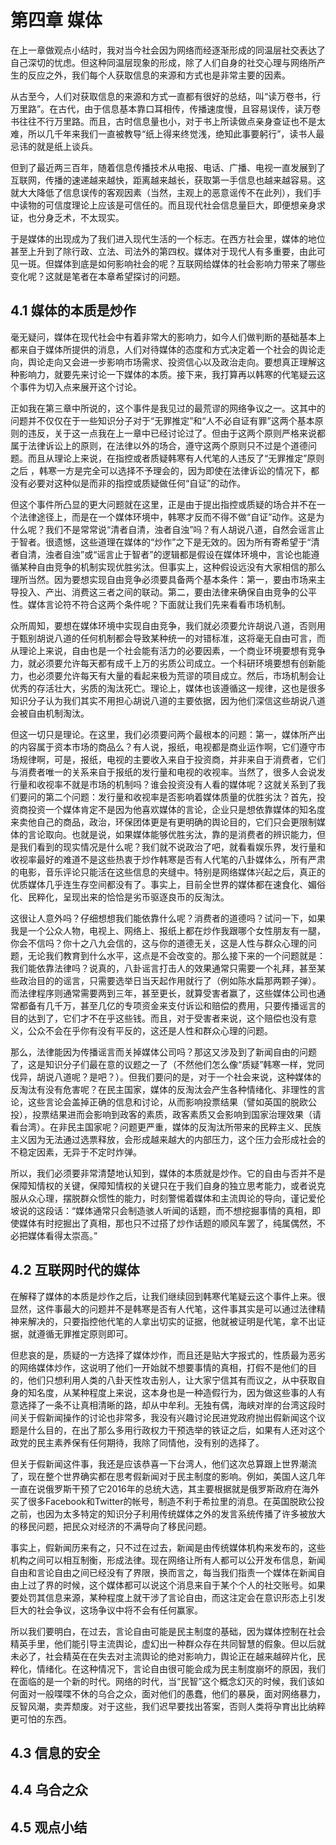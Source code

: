 # 第四章 媒体

在上一章做观点小结时，我对当今社会因为网络而经逐渐形成的同温层社交表达了自己深切的忧虑。但这种同温层现象的形成，除了人们自身的社交心理与网络所产生的反应之外，我们每个人获取信息的来源和方式也是非常主要的因素。

从古至今，人们对获取信息的来源和方式一直都有很好的总结，叫“读万卷书，行万里路”。在古代，由于信息基本靠口耳相传，传播速度慢，且容易误传，读万卷书往往不行万里路。而且，古时信息量也小，对于书上所读做点亲身查证也不是太难，所以几千年来我们一直被教导“纸上得来终觉浅，绝知此事要躬行”，读书人最忌讳的就是纸上谈兵。

但到了最近两三百年，随着信息传播技术从电报、电话、广播、电视一直发展到了互联网，传播的速递越来越快，距离越来越长，获取第一手信息也越来越容易。这就大大降低了信息误传的客观因素（当然，主观上的恶意谣传不在此列），我们手中读物的可信度理论上应该是可信任的。而且现代社会信息量巨大，即便想亲身求证，也分身乏术，不太现实。

于是媒体的出现成为了我们进入现代生活的一个标志。在西方社会里，媒体的地位甚至上升到了除行政、立法、司法外的第四权。媒体对于现代人有多重要，由此可见一斑。但媒体到底是如何影响社会的呢？互联网给媒体的社会影响力带来了哪些变化呢？这就是笔者在本章希望探讨的问题。

## 4.1 媒体的本质是炒作

毫无疑问，媒体在现代社会中有着非常大的影响力，如今人们做判断的基础基本上都来自于媒体所提供的消息，人们对待媒体的态度和方式决定着一个社会的舆论走向，舆论走向又会进一步影响市场需求、投资信心以及政治走向。要想真正理解这种影响力，就要先来讨论一下媒体的本质。接下来，我打算再以韩寒的代笔疑云这个事件为切入点来展开这个讨论。

正如我在第三章中所说的，这个事件是我见过的最荒谬的网络争议之一。这其中的问题并不仅仅在于一些知识分子对于“无罪推定”和“人不必自证有罪”这两个基本原则的违反，关于这一点我在上一章中已经讨论过了。但由于这两个原则严格来说都属于法律诉讼上的原则，在法律以外的场合，遵守这两个原则只不过是个道德问题。而且从理论上来说，在指控或者质疑韩寒有人代笔的人违反了“无罪推定”原则之后 ，韩寒一方是完全可以选择不予理会的，因为即使在法律诉讼的情况下，都没有必要对这种似是而非的指控或质疑做任何“自证”的动作。

但这个事件所凸显的更大问题就在这里，正是由于提出指控或质疑的场合并不在一个法律途径上，而是在一个媒体环境中，韩寒才反而不得不做“自证”动作。这是为什么呢？我们不是常常说“清者自清，浊者自浊”吗？有人胡说八道，自然会谣言止于智者。很遗憾，这些道理在媒体的“炒作”之下是无效的。因为所有寄希望于“清者自清，浊者自浊”或“谣言止于智者”的逻辑都是假设在媒体环境中，言论也能遵循某种自由竞争的机制实现优胜劣汰。但事实上，这种假设远没有大家相信的那么理所当然。因为要想实现自由竞争必须要具备两个基本条件：第一，要由市场来主导投入、产出、消费这三者之间的联动。第二，要由法律来确保自由竞争的公平性。媒体言论符不符合这两个条件呢？下面就让我们先来看看市场机制。

众所周知，要想在媒体环境中实现自由竞争，我们就必须要允许胡说八道，否则用于甄别胡说八道的任何机制都会导致某种统一的对错标准，这将毫无自由可言，而从理论上来说，自由也是一个社会能有活力的必要因素，一个商业环境要想有竞争力，就必须要允许每天都有成千上万的劣质公司成立。一个科研环境要想有创新能力，也必须要允许每天有大量的看起来极为荒谬的项目成立。然后，市场机制会让优秀的存活壮大，劣质的淘汰死亡。理论上，媒体也该遵循这一规律，这也是很多知识分子认为我们其实不用担心胡说八道的主要依据，因为他们深信这些胡说八道会被自由机制淘汰。

但这一切只是理论。在这里，我们必须要问两个最根本的问题：第一，媒体所产出的内容属于资本市场的商品么？有人说，报纸，电视都是商业运作啊，它们遵守市场规律啊，可是，报纸，电视的主要收入来自于投资商，并非来自于消费者，它们与消费者唯一的关系来自于报纸的发行量和电视的收视率。当然了，很多人会说发行量和收视率不就是市场的机制吗？谁会投资没有人看的媒体呢？这就关系到了我们要问的第二个问题：发行量和收视率是否影响着媒体质量的优胜劣汰？首先，投资商投资一个媒体肯定不是因为他喜欢媒体的言论，企业只是想依靠媒体的知名度来卖他自己的商品，政治，环保团体更是有更明确的舆论目的，它们只会更限制媒体的言论取向。也就是说，如果媒体能够优胜劣汰，靠的是消费者的辨识能力，但是我们看到的现实情况是什么呢？我们就不说政治了吧，就看看娱乐界，发行量和收视率最好的难道不是这些热衷于炒作韩寒是否有人代笔的八卦媒体么，所有严肃的电影，音乐评论只能活在这些信息的夹缝中。特别是网络媒体兴起之后，真正的优质媒体几乎连生存空间都没有了。事实上，目前全世界的媒体都在速食化、媚俗化、民粹化，呈现出来的恰恰是劣币驱逐良币的反淘汰。

这很让人意外吗？仔细想想我们能依靠什么呢？消费者的道德吗？试问一下，如果我是一个公众人物，电视上、网络上、报纸上都在炒作我跟哪个女性朋友有一腿，你会不信吗？你十之八九会信的，这与你的道德无关，这是人性与群众心理的问题，无论我们教育到什么水平，这点是不会改变的。那么接下来的一个问题就是：我们能依靠法律吗？说真的，八卦谣言打击人的效果通常只需要一个礼拜，甚至某些政治目的的谣言，只需要选举日当天起作用就行了（例如陈水扁那两颗子弹）。而法律程序则通常需要两到三年，甚至更长，就算受害者赢了，这些媒体公司也通常都备有几千万，甚至几亿的专项资金来支付诉讼和赔偿的费用，只要传播谣言的目的达到了，它们才不在乎这些钱。而且，对于受害者来说，这个赔偿也没有意义，公众不会在乎你有没有平反的，这还是人性和群众心理的问题。

那么，法律能因为传播谣言而关掉媒体公司吗？那这又涉及到了新闻自由的问题了，这是知识分子们最在意的议题之一了（不然他们怎么像“质疑”韩寒一样，党同伐异，胡说八道呢？是吧？）。但我们要问的是，对于一个社会来说，这种媒体的反淘汰有没有危害呢？在民主国家，媒体的反淘汰会产生各种情绪化、非理性的言论，这些言论会盖掉正确的信息和讨论，从而影响投票结果（譬如英国的脱欧公投），投票结果进而会影响到政客的素质，政客素质又会影响到国家治理效果（请看台湾）。在非民主国家呢？问题更严重，媒体的反淘汰所带来的民粹主义、民族主义因为无法通过选票释放，会形成越来越大的内部压力，这个压力会形成社会的不稳定因素，无异于不定时炸弹。

所以，我们必须要非常清楚地认知到，媒体的本质就是炒作。它的自由与否并不是保障知情权的关键，保障知情权的关键只在于我们自身的独立思考能力，或者说克服从众心理，摆脱群众惯性的能力，时刻警惕着媒体和主流舆论的导向，谨记爱伦坡说的这段话：“媒体通常只会制造骇人听闻的话题，而不想挖掘事情的真相，即使媒体有时挖掘出了真相，那也只不过搭了炒作话题的顺风车罢了，纯属偶然，不必把媒体看得太崇高。”

## 4.2 互联网时代的媒体

在解释了媒体的本质是炒作之后，让我们继续回到韩寒代笔疑云这个事件上来。很显然，这件事最大的问题并不是韩寒是否有人代笔，这件事其实是可以通过法律精神来解决的，只要指控他代笔的人拿出切实的证据，他就被证明是代笔，拿不出证据，就遵循无罪推定原则即可。

但悲哀的是，质疑的一方选择了媒体炒作，而且还是贴大字报式的，性质最为恶劣的网络媒体炒作，这说明了他们一开始就不想要事情的真相，打假不是他们的目的，他们只想利用人类的八卦天性攻击别人，让大家宁信其有而议之，从中获取自身的知名度，从某种程度上来说，这本身也是一种造假行为，因为做这些事的人有意选择了一条不让真相清晰的路，却从中牟利。无独有偶，海峡对岸的台湾这段时间关于假新闻操作的讨论也非常多，我没有兴趣讨论民进党政府抛出假新闻这个议题是什么目的，在出了那么多用行政权力干预选举的铁证之后，如果有人还对这个政党的民主素养保有任何期待，我除了同情他，没有别的选择了。

但关于假新闻这件事，我还是应该恭喜一下台湾人，他们这次总算跟上世界潮流了，现在整个世界确实都在思考假新闻对于民主制度的影响。例如，美国人这几年一直在说俄罗斯干预了它2016年的总统大选，其主要根据就是俄罗斯政府在海外买了很多Facebook和Twitter的帐号，制造不利于希拉里的消息。在英国脱欧公投之前，也因为太多特定的知识分子利用传统媒体之外的发言系统传播了许多被放大的移民问题，把民众对经济的不满导向了移民问题。

事实上，假新闻历来有之，只不过在过去，新闻是由传统媒体机构来发布的，这些机构之间可以相互制衡，形成法律。现在网络让所有人都可以公开发布信息，新闻自由和言论自由之间已经没有了界限，换而言之，每当我们指责一个媒体在新闻自由上过了界的时候，这个媒体都可以说这个消息来自于某个个人的社交账号。如果要处罚其信息来源，某种程度上就干涉了言论自由，而这注定会在意识形态上引发巨大的社会争议，这场争议中将不会有任何赢家。

所以我们要明白，在过去，言论自由可能是民主制度的基础，因为媒体控制在社会精英手里，他们能引导主流舆论，虚幻出一种群众存在共同智慧的假象。但以后就未必了，社会精英在在失去对主流舆论的绝对影响力，舆论正在越来越碎片化，民粹化，情绪化。在这种情况下，言论自由很可能会成为民主制度崩坏的原因，我们在面临的是一个新的时代。网络的时代，当“民智”这个概念幻灭的时候，我们该如何面对一般喋喋不休的乌合之众，面对他们的愚蠢，他们的暴戾，面对网络暴力，反智风潮，卖弄颓废。对于这些，我们迟早要找出答案，否则人类将孕育出比纳粹更可怕的东西。

## 4.3 信息的安全

## 4.4 乌合之众

## 4.5 观点小结
